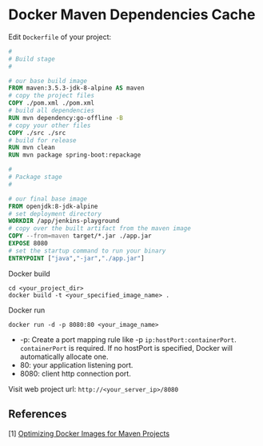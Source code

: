 # Docker Maven Dependencies Cache

Edit `Dockerfile` of your project:

```dockerfile
#
# Build stage
#

# our base build image
FROM maven:3.5.3-jdk-8-alpine AS maven
# copy the project files
COPY ./pom.xml ./pom.xml
# build all dependencies
RUN mvn dependency:go-offline -B
# copy your other files
COPY ./src ./src
# build for release
RUN mvn clean
RUN mvn package spring-boot:repackage

#
# Package stage
#

# our final base image
FROM openjdk:8-jdk-alpine
# set deployment directory
WORKDIR /app/jenkins-playground
# copy over the built artifact from the maven image
COPY --from=maven target/*.jar ./app.jar
EXPOSE 8080
# set the startup command to run your binary
ENTRYPOINT ["java","-jar","./app.jar"]
```

Docker build

```shell
cd <your_project_dir>
docker build -t <your_specified_image_name> .
```

Docker run

```
docker run -d -p 8080:80 <your_image_name>
```

- -p: Create a port mapping rule like -p `ip:hostPort:containerPort`. `containerPort` is required. If no hostPort is specified, Docker will automatically allocate one.
- 80: your application listening port.
- 8080: client http connection port.

Visit web project url: `http://<your_server_ip>/8080`



## References

[1] [Optimizing Docker Images for Maven Projects](http://whitfin.io/speeding-up-maven-docker-builds/)

